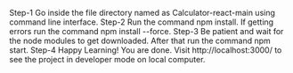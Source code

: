 Step-1 Go inside the file directory named as  Calculator-react-main using command line interface.
Step-2 Run the command npm install. If getting errors run the command npm install --force.
Step-3 Be patient and wait for the node modules to get downloaded. After that run the command npm start.
Step-4 Happy Learning! You are done. Visit http://localhost:3000/ to see the project in developer mode on local computer.
